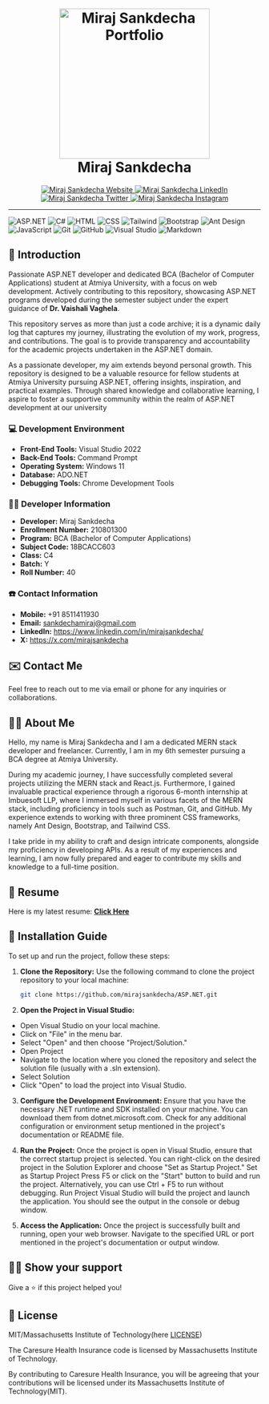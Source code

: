 <h1 align="center">
<a href="https://portfolio-master-sable-seven.vercel.app/" target="_blank">
<img src="https://www.mindrops.com/images/asp.net-logo.jpg" alt="Miraj Sankdecha Portfolio" width="300">
</a>
<br>
Miraj Sankdecha
</h1>

<p align="center">
<a href="https://portfolio-master-sable-seven.vercel.app/" target="_blank">
<img src="https://img.shields.io/badge/Website-DC143C?style=for-the-badge&logo=medium&logoColor=white" alt="Miraj Sankdecha Website" />
</a>
<a href="https://www.linkedin.com/in/mirajsankdecha/" target="_blank">
<img src="https://img.shields.io/badge/LinkedIn-0077B5?style=for-the-badge&logo=linkedin&logoColor=white" alt="Miraj Sankdecha LinkedIn" />
</a>
<a href="https://twitter.com/mirajsankdecha" target="_blank">
<img src="https://img.shields.io/badge/Twitter-1DA1F2?style=for-the-badge&logo=twitter&logoColor=white" alt="Miraj Sankdecha Twitter" />
</a>
<a href="https://www.instagram.com/mirajgajjar731/?igshid=MzNlNGNkZWQ4Mg%3D%3D" target="_blank">
<img src="https://img.shields.io/badge/Instagram-fe4164?style=for-the-badge&logo=instagram&logoColor=white" alt="Miraj Sankdecha Instagram" />
</a> 
</p>

-- -

 ![ASP.NET](https://img.shields.io/badge/ASP.NET-512BD4?style=for-the-badge&logo=.net&logoColor=white)
 ![C#](https://img.shields.io/badge/C%23-239120?style=for-the-badge&logo=c-sharp&logoColor=white)
 ![HTML](https://img.shields.io/badge/HTML5-E34F26?style=for-the-badge&logo=html5&logoColor=white)
 ![CSS](https://img.shields.io/badge/CSS-1572B6?style=for-the-badge&logo=css3&logoColor=white)
 ![Tailwind](https://img.shields.io/badge/Tailwind_CSS-092749?style=for-the-badge&logo=tailwindcss&logoColor=06B6D4&labelColor=000000)
 ![Bootstrap](https://img.shields.io/badge/Bootstrap-7952B3?style=for-the-badge&logo=bootstrap&logoColor=white)
 ![Ant Design](https://img.shields.io/badge/Ant_Design-0170FE?style=for-the-badge&logo=ant-design&logoColor=white)
 ![JavaScript](https://img.shields.io/badge/JavaScript-F7DF1E?style=for-the-badge&logo=javascript&logoColor=black)
 ![Git](https://img.shields.io/badge/Git-F05032?style=for-the-badge&logo=git&logoColor=white)
 ![GitHub](https://img.shields.io/badge/GitHub-181717?style=for-the-badge&logo=github&logoColor=white)
 ![Visual Studio](https://img.shields.io/badge/Visual_Studio-5C2D91?style=for-the-badge&logo=visual%20studio&logoColor=white)
 ![Markdown](https://img.shields.io/badge/Markdown-000000?style=for-the-badge&logo=markdown&logoColor=white)


## :pushpin: Introduction

Passionate ASP.NET developer and dedicated BCA (Bachelor of Computer Applications) student at Atmiya University, with a focus on web development. Actively contributing to this repository, showcasing ASP.NET programs developed during the semester subject under the expert guidance of **Dr. Vaishali Vaghela**.

This repository serves as more than just a code archive; it is a dynamic daily log that captures my journey, illustrating the evolution of my work, progress, and contributions. The goal is to provide transparency and accountability for the academic projects undertaken in the ASP.NET domain.

As a passionate developer, my aim extends beyond personal growth. This repository is designed to be a valuable resource for fellow students at Atmiya University pursuing ASP.NET, offering insights, inspiration, and practical examples. Through shared knowledge and collaborative learning, I aspire to foster a supportive community within the realm of ASP.NET development at our university

### :computer: Development Environment

- **Front-End Tools:** Visual Studio 2022
- **Back-End Tools:** Command Prompt
- **Operating System:** Windows 11
- **Database:** ADO.NET
- **Debugging Tools:** Chrome Development Tools

### :man_technologist: Developer Information

- **Developer:** Miraj Sankdecha
- **Enrollment Number:** 210801300
- **Program:** BCA (Bachelor of Computer Applications)
- **Subject Code:** 18BCACC603
- **Class:** C4
- **Batch:** Y
- **Roll Number:** 40

### :phone: Contact Information

- **Mobile:** +91 8511411930
- **Email:** sankdechamiraj@gmail.com
- **LinkedIn:** https://www.linkedin.com/in/mirajsankdecha/
- **X:** https://x.com/mirajsankdecha

## :envelope: Contact Me

Feel free to reach out to me via email or phone for any inquiries or collaborations.

## :man_technologist: About Me

Hello, my name is Miraj Sankdecha and I am a dedicated MERN stack developer and freelancer. Currently, I am in my 6th semester pursuing a BCA degree at Atmiya University.

During my academic journey, I have successfully completed several projects utilizing the MERN stack and React.js. Furthermore, I gained invaluable practical experience through a rigorous 6-month internship at Imbuesoft LLP, where I immersed myself in various facets of the MERN stack, including proficiency in tools such as Postman, Git, and GitHub. My experience extends to working with three prominent CSS frameworks, namely Ant Design, Bootstrap, and Tailwind CSS.

I take pride in my ability to craft and design intricate components, alongside my proficiency in developing APIs. As a result of my experiences and learning, I am now fully prepared and eager to contribute my skills and knowledge to a full-time position.

## :page_facing_up: Resume

Here is my latest resume: **[Click Here](https://drive.google.com/file/d/1HO9p2HsdqrXpN-08T3BGXHhwezY6YALH/view)**

## :wrench: Installation Guide

To set up and run the project, follow these steps:

1. **Clone the Repository:** Use the following command to clone the project repository to your local machine:

   ```bash
   git clone https://github.com/mirajsankdecha/ASP.NET.git
   
2. **Open the Project in Visual Studio:**
- Open Visual Studio on your local machine.
- Click on "File" in the menu bar.
- Select "Open" and then choose "Project/Solution."
- Open Project
- Navigate to the location where you cloned the repository and select the solution file (usually with a .sln extension).
- Select Solution
- Click "Open" to load the project into Visual Studio.

3. **Configure the Development Environment:**
Ensure that you have the necessary .NET runtime and SDK installed on your machine. You can download them from dotnet.microsoft.com.
Check for any additional configuration or environment setup mentioned in the project's documentation or README file.

4. **Run the Project:**
Once the project is open in Visual Studio, ensure that the correct startup project is selected. You can right-click on the desired project in the Solution Explorer and choose "Set as Startup Project."
Set as Startup Project
Press F5 or click on the "Start" button to build and run the project. Alternatively, you can use Ctrl + F5 to run without debugging.
Run Project
Visual Studio will build the project and launch the application. You should see the output in the console or debug window.

5. **Access the Application:**
Once the project is successfully built and running, open your web browser.
Navigate to the specified URL or port mentioned in the project's documentation or output window.


## :man_astronaut: Show your support

Give a ⭐️ if this project helped you!

## :page_facing_up: License

MIT/Massachusetts Institute of Technology(here [LICENSE](https://github.com/mirajsankdecha/ASP.NET/blob/main/LICENSE))

The Caresure Health Insurance code is licensed by Massachusetts Institute of Technology.

By contributing to Caresure Health Insurance, you will be agreeing that your contributions will be licensed under its Massachusetts Institute of Technology(MIT).
